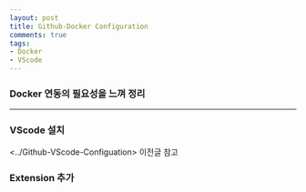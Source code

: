 ```yaml
---
layout: post
title: Github-Docker Configuration
comments: true
tags:
- Docker
- VScode
---
```


### Docker 연동의 필요성을 느껴 정리
------
### VScode 설치
<../Github-VScode-Configuation> 이전글 참고

### Extension 추가